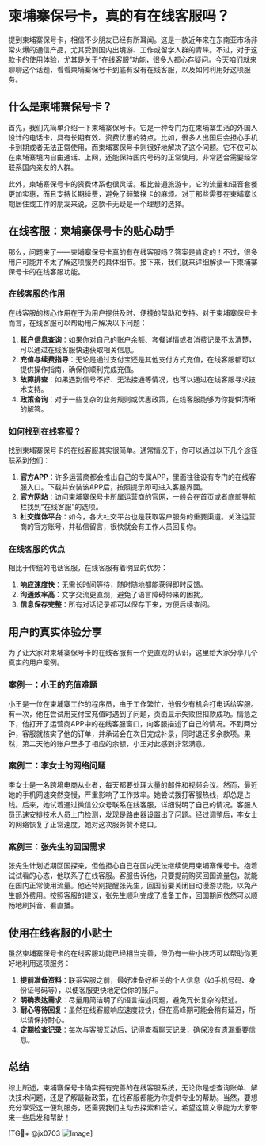 # 柬埔寨保号卡，真的有在线客服吗？

提到柬埔寨保号卡，相信不少朋友已经有所耳闻。这是一款近年来在东南亚市场非常火爆的通信产品，尤其受到国内出境游、工作或留学人群的青睐。不过，对于这款卡的使用体验，尤其是关于“在线客服”功能，很多人都心存疑问。今天咱们就来聊聊这个话题，看看柬埔寨保号卡到底有没有在线客服，以及如何利用好这项服务。

## 什么是柬埔寨保号卡？

首先，我们先简单介绍一下柬埔寨保号卡。它是一种专门为在柬埔寨生活的外国人设计的电话卡，具有长期有效、资费优惠的特点。比如，很多人出国后会担心手机卡到期或者无法正常使用，而柬埔寨保号卡则很好地解决了这个问题。它不仅可以在柬埔寨境内自由通话、上网，还能保持国内号码的正常使用，非常适合需要经常联系国内亲友的人群。

此外，柬埔寨保号卡的资费体系也很灵活。相比普通旅游卡，它的流量和语音套餐更加实惠，而且支持长期续费，避免了频繁换卡的麻烦。对于那些需要在柬埔寨长期居住或工作的朋友来说，这款卡无疑是一个理想的选择。

## 在线客服：柬埔寨保号卡的贴心助手

那么，问题来了——柬埔寨保号卡真的有在线客服吗？答案是肯定的！不过，很多用户可能并不太了解这项服务的具体细节。接下来，我们就来详细解读一下柬埔寨保号卡的在线客服功能。

### 在线客服的作用

在线客服的核心作用在于为用户提供及时、便捷的帮助和支持。对于柬埔寨保号卡而言，在线客服可以帮助用户解决以下问题：

1. **账户信息查询**：如果你对自己的账户余额、套餐详情或者消费记录不太清楚，可以通过在线客服快速获取相关信息。
2. **充值与续费指导**：无论是通过支付宝还是其他支付方式充值，在线客服都可以提供操作指南，确保你顺利完成充值。
3. **故障排查**：如果遇到信号不好、无法接通等情况，也可以通过在线客服寻求技术支持。
4. **政策咨询**：对于一些复杂的业务规则或优惠政策，在线客服能够为你提供清晰的解答。

### 如何找到在线客服？

找到柬埔寨保号卡的在线客服其实很简单。通常情况下，你可以通过以下几个途径联系到他们：

1. **官方APP**：许多运营商都会推出自己的专属APP，里面往往设有专门的在线客服入口。下载并安装该APP后，按照提示即可进入客服界面。
2. **官方网站**：访问柬埔寨保号卡所属运营商的官网，一般会在首页或者底部导航栏找到“在线客服”的选项。
3. **社交媒体平台**：如今，各大社交平台也是获取客户服务的重要渠道。关注运营商的官方账号，并私信留言，很快就会有工作人员回复你。

### 在线客服的优点

相比于传统的电话客服，在线客服有着明显的优势：

1. **响应速度快**：无需长时间等待，随时随地都能获得即时反馈。
2. **沟通效率高**：文字交流更直观，避免了语言障碍带来的困扰。
3. **信息保存完整**：所有对话记录都可以保存下来，方便后续查阅。

## 用户的真实体验分享

为了让大家对柬埔寨保号卡的在线客服有一个更直观的认识，这里给大家分享几个真实的用户案例。

### 案例一：小王的充值难题

小王是一位在柬埔寨工作的程序员，由于工作繁忙，他很少有机会打电话给客服。有一次，他在尝试用支付宝充值时遇到了问题，页面显示失败但扣款成功。情急之下，他打开了运营商APP中的在线客服窗口，向客服描述了自己的情况。不到两分钟，客服就核实了他的订单，并承诺会在次日完成补录，同时退还多余款项。果然，第二天他的账户里多了相应的余额，小王对此感到非常满意。

### 案例二：李女士的网络问题

李女士是一名跨境电商从业者，每天都要处理大量的邮件和视频会议。然而，最近她的手机网速突然变慢，严重影响了工作效率。她尝试拨打客服热线，却总是占线。后来，她试着通过微信公众号联系在线客服，详细说明了自己的情况。客服人员迅速安排技术人员上门检测，发现是路由器设置出了问题。经过调整后，李女士的网络恢复了正常速度，她对这次服务赞不绝口。

### 案例三：张先生的回国需求

张先生计划近期回国探亲，但他担心自己在国内无法继续使用柬埔寨保号卡。抱着试试看的心态，他联系了在线客服。客服告诉他，只要提前购买回国流量包，就能在国内正常使用流量。他还特别提醒张先生，回国前要关闭自动漫游功能，以免产生额外费用。按照客服的建议，张先生顺利完成了准备工作，回国期间依然可以顺畅地刷抖音、看直播。

## 使用在线客服的小贴士

虽然柬埔寨保号卡的在线客服功能已经相当完善，但仍有一些小技巧可以帮助你更好地利用这项服务：

1. **提前准备资料**：联系客服之前，最好准备好相关的个人信息（如手机号码、身份证号码等），以便客服更快地定位你的账户。
2. **明确表达需求**：尽量用简洁明了的语言描述问题，避免冗长复杂的叙述。
3. **耐心等待回复**：虽然在线客服响应速度较快，但在高峰期可能会稍有延迟，所以请保持耐心。
4. **定期检查记录**：每次与客服互动后，记得查看聊天记录，确保没有遗漏重要信息。

## 总结

综上所述，柬埔寨保号卡确实拥有完善的在线客服系统，无论你是想查询账单、解决技术问题，还是了解最新政策，在线客服都能为你提供专业的帮助。当然，要想充分享受这一便利服务，还需要我们主动去探索和尝试。希望这篇文章能为大家带来一些启发和帮助！

[TG💪+ @jx0703 ![Image](https://github.com/user-attachments/assets/dbca1d08-cadb-493c-b0ec-ad6f7a83f270)]